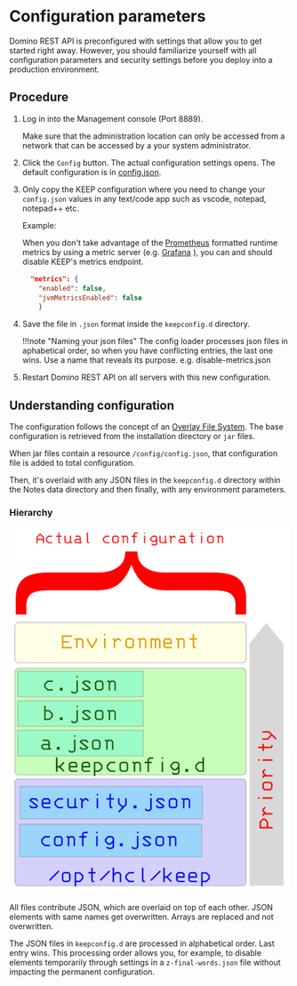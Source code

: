 # Configuration parameters

Domino REST API is preconfigured with settings that allow you to get started right away. However, you should familiarize yourself with all configuration parameters and security settings before you deploy into a production environment.

## Procedure

1. Log in into the Management console (Port 8889). 

    Make sure that the administration location can only be accessed from a network that can be accessed by a your system administrator.

2. Click the `Config` button. The actual configuration settings opens. The default configuration is in [config.json](/docs/references/security/configjson.md).

3. Only copy the KEEP configuration where you need to change your `config.json` values in any text/code app such as vscode, notepad, notepad++ etc.

      Example: 
      
      When you don't take advantage of the [Prometheus](https://prometheus.io/) formatted runtime metrics by using a metric server (e.g. [Grafana](https://grafana.com/) ), you can and should disable KEEP's metrics endpoint.


    ```json
      "metrics": {
        "enabled": false,
        "jvmMetricsEnabled": false
        }
    ```
    
4. Save the file in `.json` format inside the `keepconfig.d` directory.
  
    !!!note "Naming your json files"
        The config loader processes json files in aphabetical order, so when you have conflicting entries, the last one wins. Use a name that reveals its purpose. e.g. disable-metrics.json


5. Restart Domino REST API on all servers with this new configuration.


## Understanding configuration

The configuration follows the concept of an [Overlay File System](https://en.wikipedia.org/wiki/OverlayFS). The base configuration is retrieved from the installation directory or `jar` files.

When jar files contain a resource `/config/config.json`, that configuration file is added to total configuration.

Then, it's overlaid with any JSON files in the `keepconfig.d` directory within the Notes data directory and then finally, with any environment parameters.

### Hierarchy

![The call hierarchy](../../assets/images/ActualConfiguration.png)

All files contribute JSON, which are overlaid on top of each other. JSON elements with same names get overwritten. Arrays are replaced and not overwritten.

The JSON files in `keepconfig.d` are processed in alphabetical order. Last entry wins. This processing order allows you, for example, to disable elements temporarily through settings in a `z-final-words.json` file without impacting the permanent configuration.



